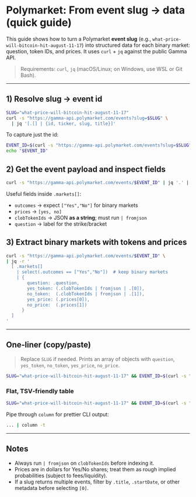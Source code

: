 # Polymarket: From event **slug** → data (quick guide)

This guide shows how to turn a Polymarket **event slug** (e.g., `what-price-will-bitcoin-hit-august-11-17`) into structured data for each binary market: question, token IDs, and prices. It uses `curl` + `jq` against the public Gamma API.

> Requirements: `curl`, `jq` (macOS/Linux; on Windows, use WSL or Git Bash).

---

## 1) Resolve **slug → event id**

```bash
SLUG="what-price-will-bitcoin-hit-august-11-17"
curl -s "https://gamma-api.polymarket.com/events?slug=$SLUG" \
  | jq '[.[] | {id, ticker, slug, title}]'
```

To capture just the id:

```bash
EVENT_ID=$(curl -s "https://gamma-api.polymarket.com/events?slug=$SLUG" | jq -r '.[0].id')
echo "$EVENT_ID"
```

## 2) Get the **event** payload and inspect fields

```bash
curl -s "https://gamma-api.polymarket.com/events/$EVENT_ID" | jq '.' | less
```

Useful fields inside `.markets[]`:

* `outcomes` → expect `["Yes","No"]` for binary markets
* `prices` → `[yes, no]`
* `clobTokenIds` → JSON **as a string**; must run `| fromjson`
* `question` → label for the strike/bracket

## 3) Extract **binary** markets with tokens and prices

```bash
curl -s "https://gamma-api.polymarket.com/events/$EVENT_ID" \
| jq -r '
  [ .markets[]
    | select(.outcomes == ["Yes","No"])  # keep binary markets
    | {
        question: .question,
        yes_token: (.clobTokenIds | fromjson | .[0]),
        no_token:  (.clobTokenIds | fromjson | .[1]),
        yes_price: (.prices[0]),
        no_price:  (.prices[1])
      }
  ]
'
```

---

## One‑liner (copy/paste)

> Replace `SLUG` if needed. Prints an array of objects with `question`, `yes_token`, `no_token`, `yes_price`, `no_price`.

```bash
SLUG="what-price-will-bitcoin-hit-august-11-17" && EVENT_ID=$(curl -s "https://gamma-api.polymarket.com/events?slug=$SLUG" | jq -r '.[0].id') && curl -s "https://gamma-api.polymarket.com/events/$EVENT_ID" | jq -r '[ .markets[] | select(.outcomes == ["Yes","No"]) | {question: .question, yes_token: (.clobTokenIds | fromjson | .[0]), no_token: (.clobTokenIds | fromjson | .[1]), yes_price: (.prices[0]), no_price: (.prices[1])} ]'
```

### Flat, TSV‑friendly table

```bash
SLUG="what-price-will-bitcoin-hit-august-11-17" && EVENT_ID=$(curl -s "https://gamma-api.polymarket.com/events?slug=$SLUG" | jq -r '.[0].id') && curl -s "https://gamma-api.polymarket.com/events/$EVENT_ID" | jq -r '["question","yes_token","no_token","yes_price","no_price"], ( .markets[] | select(.outcomes == ["Yes","No"]) | [ .question, (.clobTokenIds | fromjson | .[0]), (.clobTokenIds | fromjson | .[1]), (.prices[0]), (.prices[1]) ] ) | @tsv'
```

Pipe through `column` for prettier CLI output:

```bash
... | column -t
```

---

## Notes

* Always run `| fromjson` on `clobTokenIds` before indexing it.
* Prices are in dollars for Yes/No shares; treat them as rough implied probabilities (subject to fees/liquidity).
* If a slug returns multiple events, filter by `.title`, `.startDate`, or other metadata before selecting `[0]`.
